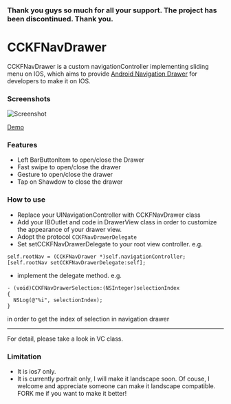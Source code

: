 
### Thank you guys so much for all your support. The project has been discontinued. Thank you.

CCKFNavDrawer
=============
CCKFNavDrawer is a custom navigationController implementing sliding menu on IOS, which aims to provide [Android Navigation Drawer](http://developer.android.com/design/patterns/navigation-drawer.html) for developers to make it on IOS.

### Screenshots
![Screenshot](https://raw.github.com/calvinchankf/CCKFNavDrawer/master/screenshot.png)

[Demo](http://www.youtube.com/watch?v=enGnkPYtp44)

### Features
* Left BarButtonItem to open/close the Drawer
* Fast swipe to open/close the drawer 
* Gesture to open/close the drawer
* Tap on Shawdow to close the drawer

### How to use
* Replace your UINavigationController with CCKFNavDrawer class
* Add your IBOutlet and code in DrawerView class in order to customize the appearance of your drawer view.
* Adopt the protocol ```CCKFNavDrawerDelegate```
* Set setCCKFNavDrawerDelegate to your root view controller. e.g.

```
self.rootNav = (CCKFNavDrawer *)self.navigationController;
[self.rootNav setCCKFNavDrawerDelegate:self];
```

* implement the delegate method. e.g.

```
- (void)CCKFNavDrawerSelection:(NSInteger)selectionIndex
{
  NSLog(@"%i", selectionIndex);
}
```
 in order to get the index of selection in navigation drawer


----------
For detail, please take a look in VC class.

### Limitation
* It is ios7 only.
* It is currently portrait only, I will make it landscape soon. Of couse, I welcome and appreciate someone can make it landscape compatible. FORK me if you want to make it better!
